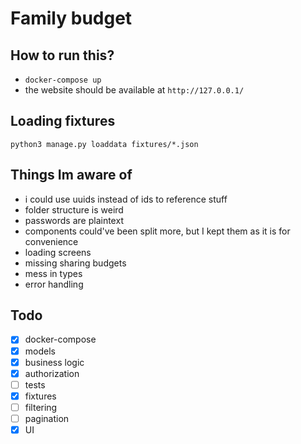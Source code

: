 # Family budget

## How to run this?
* `docker-compose up`
* the website should be available at `http://127.0.0.1/`

## Loading fixtures
`python3 manage.py loaddata fixtures/*.json`

## Things Im aware of
* i could use uuids instead of ids to reference stuff
* folder structure is weird
* passwords are plaintext
* components could've been split more, but I kept them as it is for convenience
* loading screens
* missing sharing budgets
* mess in types
* error handling

## Todo
- [x] docker-compose
- [x] models
- [x] business logic
- [x] authorization
- [ ] tests
- [x] fixtures
- [ ] filtering
- [ ] pagination
- [x] UI